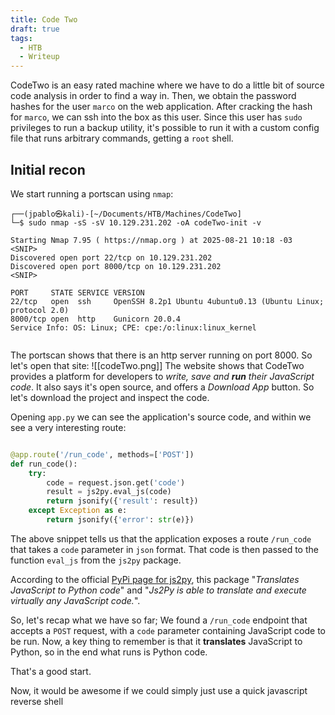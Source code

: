 ```yaml
---
title: Code Two
draft: true
tags:
  - HTB
  - Writeup
---
```





CodeTwo is an easy rated machine where we have to do a little bit of source code analysis in order to find a way in. Then, we obtain the password hashes for the user `marco` on the web application. After cracking the hash for `marco`, we can ssh into the box as this user. Since this user has `sudo` privileges to run a backup utility, it's possible to run it with a custom config file that runs arbitrary commands, getting a `root` shell.

## Initial recon

We start running a portscan using `nmap`:
```shell
┌──(jpablo㉿kali)-[~/Documents/HTB/Machines/CodeTwo]
└─$ sudo nmap -sS -sV 10.129.231.202 -oA codeTwo-init -v        

Starting Nmap 7.95 ( https://nmap.org ) at 2025-08-21 10:18 -03
<SNIP>
Discovered open port 22/tcp on 10.129.231.202
Discovered open port 8000/tcp on 10.129.231.202
<SNIP>

PORT     STATE SERVICE VERSION
22/tcp   open  ssh     OpenSSH 8.2p1 Ubuntu 4ubuntu0.13 (Ubuntu Linux; protocol 2.0)
8000/tcp open  http    Gunicorn 20.0.4
Service Info: OS: Linux; CPE: cpe:/o:linux:linux_kernel


```


The portscan shows that there is an http server running on port 8000. So let's open that site:
![[codeTwo.png]]
The website shows that CodeTwo provides a platform for developers to _write, save and **run** their JavaScript code_.
It also says it's open source, and offers a _Download App_ button. So let's download the project and inspect the code.

Opening `app.py` we can see the application's source code, and within we see a very interesting route:
```python

@app.route('/run_code', methods=['POST'])
def run_code():
    try:
        code = request.json.get('code')
        result = js2py.eval_js(code)
        return jsonify({'result': result})
    except Exception as e:
        return jsonify({'error': str(e)})

```
The above snippet tells us that the application exposes a route `/run_code` that takes a `code` parameter in `json` format.
That code is then passed to the function `eval_js` from the `js2py` package.

According to the official [PyPi page for js2py](https://pypi.org/project/Js2Py/), this package "_Translates JavaScript to Python code_" and "_Js2Py is able to translate and execute virtually any JavaScript code._".

So, let's recap what we have so far; We found a `/run_code` endpoint that accepts a `POST` request, with a `code` parameter containing JavaScript code to be run.
Now, a key thing to remember is that it **translates** JavaScript to Python, so in the end what runs is Python code.

That's a good start.

Now, it would be awesome if we could simply just use a quick javascript reverse shell